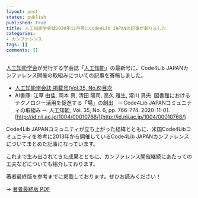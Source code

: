 ```yaml
---
layout: post
status: publish
published: true
title: 人工知能学会誌2020年11月号にCode4Lib JAPANの記事が載りました
categories:
- カンファレンス
tags: []
comments: []
---
```

[人工知能学会](https://www.ai-gakkai.or.jp/)が発行する学会誌「[人工知能](https://www.ai-gakkai.or.jp/published_books/journals_of_jsai/)」の最新号に、Code4Lib JAPANカンファレンス開催の取組みについての記事を寄稿しました。

- [人工知能学会誌 掲載号(Vol.35, No.6)目次](https://www.ai-gakkai.or.jp/vol35_no6/)
- AI書庫: 江草 由佳, 岡本 真, 清田 陽司, 高久 雅生, 常川 真央. 図書館におけるテクノロジー活用を促進する「場」の創出　─ Code4Lib JAPANコミュニティの取組み ─. 人工知能, Vol. 35, No. 6, pp. 766-774. 2020-11-01. [http://id.nii.ac.jp/1004/00010768/](http://id.nii.ac.jp/1004/00010768/)

Code4Lib JAPANコミュニティが立ち上がった経緯とともに、米国Code4Libコミュニティを参考に2013年から開催しているCode4Lib JAPANカンファレンスについてまとめた記事になっています。

これまで生み出されてきた成果とともに、カンファレンス開催継続にあたっての工夫などについても紹介しております。

著者最終版を参考までに掲載しております。ぜひお読みください！

→ [著者最終版 PDF](/assets/uploads/2020/11/JSAI-Vol35-No6-Code4Lib-JAPAN-article.pdf)

